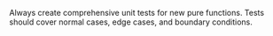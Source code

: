 Always create comprehensive unit tests for new pure functions. Tests should cover normal cases, edge cases, and boundary conditions.
